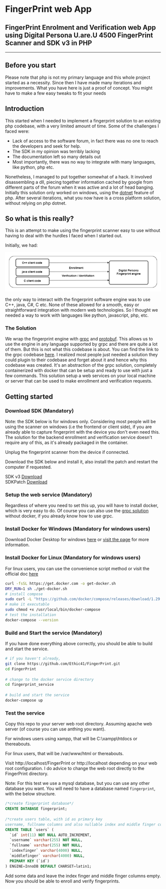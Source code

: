 # FingerPrint web App
## FingerPrint Enrolment and Verification web App using Digital Persona U.are.U 4500 FingerPrint Scanner and SDK v3 in PHP
---
## Before you start
Please note that php is not my primary language and this whole project started as a necessity. Since then I have made many iterations and improvements. What you have here is just a proof of concept. You might have to make a few easy tweaks to fit your needs
## Introduction
This started when I needed to implement a fingerprint solution to an existing php codebase, with a very limited amount of time. Some of the challenges I faced were:
- Lack of access to the software forum, in fact there was no one to reach the developers and seek for help.
- The SDK in my opinion was terribly lacking
- The documentation left so many details out
- Most importantly, there was no way to integrate with many languages, like python, php etc.

Nonetheless, I managed to put together somewhat of a hack. It involved disassembling a dll, piecing together information cached by google from different parts of the forum when it was active and a lot of head banging. Initially this solution only worked on windows, using the [dotnet](link_here) feature of php. After several iterations, what you now have is a cross platform solution, without relying on php dotnet.
## So what is this really?
This is an attempt to make using the fingerprint scanner easy to use without having to deal with the hurdles I faced when I started out.

Initially, we had:

![Original](images/original.png)

the only way to interact with the fingerprint software engine was to use C++, java, C#, C etc. None of these allowed for a smooth, easy or straightforward  integration with modern web technologies. So I thought we needed a way to work with languages like python, javascript, php, etc.

### The Solution
We wrap the fingerprint engine with [grpc](https://grpc.io/) and [protobuf](https://developers.google.com/protocol-buffers/). This allows us to use the engine in any language supported by grpc and there are quite a lot of them. But this is not what this codebase is about. You can find the link to the grpc codebase [here](https://github.com/Bexils/grpc-fingerprint-engine). I realized most people just needed a solution they could plugin to their codebase and forget about it and hence why this codebase was created. It's an abstraction of the grpc solution, completely containerized with docker that can be setup and ready to use with just a few commands. This solution setup a web services on your local machine or server that can be used to make enrollment and verification requests.
## Getting started
### Download SDK (Mandatory)
Note: the SDK below is for windows only. Considering most people will be using the scanner on windows (i.e the frontend or client side), if you are already able to capture fingerprint with the device you don't even need this. The solution for the backend enrollment and verification service doesn't require any of this, as it's already packaged in the container.

Unplug the fingerprint scanner from the device if connected.

Download the SDK below and install it, also install the patch and restart the computer if requested.

SDK v3 [Download](https://drive.google.com/open?id=1Hg3HAqwLuqmi9F4eUAgb5WaeLyJvPQq5)  
SDKPatch [Download](https://drive.google.com/file/d/1yB0oW3NtBfCBKFHSe0Blc7B7grMD854W/view?usp=sharing)

### Setup the web service (Mandatory)
Regardless of where you need to set this up, you will have to install docker, which is very easy to do. Of course you can also use the [grpc solution](https://github.com/Bexils/grpc-fingerprint-engine) without docker, if you already know how to use grpc.

### Install Docker for Windows (Mandatory for windows users)
Download Docker Desktop for windows [here](https://desktop.docker.com/win/main/amd64/Docker%20Desktop%20Installer.exe) or [visit the page](https://docs.docker.com/desktop/windows/install/) for more information.

### Install Docker for Linux (Mandatory for windows users)
For linux users, you can use the convenience script method or visit the official doc [here](https://docs.docker.com/engine/install/)

```bash
curl -fsSL https://get.docker.com -o get-docker.sh
DRY_RUN=1 sh ./get-docker.sh
# install compose
sudo curl -L "https://github.com/docker/compose/releases/download/1.29.2/docker-compose-$(uname -s)-$(uname -m)" -o /usr/local/bin/docker-compose
# make it executable
sudo chmod +x /usr/local/bin/docker-compose
# test the installation
docker-compose --version
```
### Build and Start the service (Mandatory)
If you have done everything above correctly, you should be able to build and start the service.

```bash
# if you haven't already,
git clone https://github.com/Ethic41/FingerPrint.git
cd FingerPrint

# change to the docker service directory
cd fingerprint_service

# build and start the service
docker-compose up
```

### Test the service
Copy this repo to your server web root directory. Assuming apache web server (of course you can use anthing you want).

For windows users using xampp, that will be C:\xampp\htdocs or thereabouts.

For linux users, that will be /var/www/html or thereabouts.

Visit http://localhost/FingerPrint or http://localhost
depending on your web root configuration. I do advice to change the web root directly to the FingerPrint directory.

Note: For this test we use a mysql database, but you can use any other database you want. You will need to have a database named `fingerprint`, with the below structure.

```sql
/*create fingerprint database*/
CREATE DATABASE fingerprint;

/*create users table, with id as primary key
username, fullname columns and also nullable index and middle finger columns*/
CREATE TABLE `users` (
  `id` int(11) NOT NULL AUTO_INCREMENT,
  `username` varchar(255) NOT NULL,
  `fullname` varchar(255) NOT NULL,
  `indexfinger` varchar(4000) NULL,
  `middlefinger` varchar(4000) NULL,
  PRIMARY KEY (`id`)
) ENGINE=InnoDB DEFAULT CHARSET=latin1;
``` 
Add some data and leave the index finger and middle finger columns empty. Now you should be able to enroll and verify fingerprints.